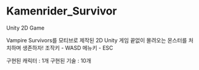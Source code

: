 # Kamenrider_Survivor
Unity 2D Game

Vampire Survivors를 모티브로 제작된 2D Unity 게임
끝없이 몰려오는 몬스터를 처치하며 생존하자!
조작키 - WASD
메뉴키 - ESC

구현된 캐릭터 : 1개
구현된 기술 : 10개
